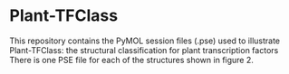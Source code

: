 # Plant-TFClass
This repository contains the PyMOL session files (.pse) used to illustrate Plant-TFClass: the structural classification for plant transcription factors
There is one PSE file for each of the structures shown in figure 2.
